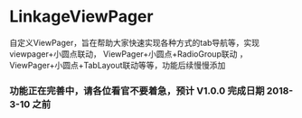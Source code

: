 # LinkageViewPager
自定义ViewPager，旨在帮助大家快速实现各种方式的tab导航等，实现viewpager+小圆点联动， ViewPager+小圆点+RadioGroup联动 ， ViewPager+小圆点+TabLayout联动等等，功能后续慢慢添加

### 功能正在完善中，请各位看官不要着急，预计 V1.0.0 完成日期 2018-3-10 之前